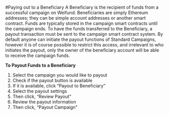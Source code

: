 #Paying out to a Beneficiary
A Beneficiary is the recipient of funds from a successful campaign on Weifund. Beneficiaries are simply Ethereum addresses; they can be simple account addresses or another smart contract. Funds are typically stored in the campaign smart contracts until the campaign ends. To have the funds transferred to the Beneficiary, a payout transaction must be sent to the campaign smart contract system. By default anyone can initiate the payout functions of Standard Campaigns, however it is of course possible to restrict this access, and irrelevant to who initiates the payout, only the owner of the beneficiary account will be able to receive the campaign funds.


**To Payout Funds to a Beneficiary** <br/>

1. Select the campaign you would like to payout
2. Check if the payout button is available
3. If it is available, click “Payout to Beneficiary”
4. Select the payout settings
5. Then click, “Review Payout”
6. Review the payout information
7. Then click, “Payout Campaign”
